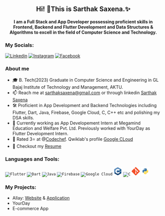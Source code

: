 <h2 align='center'>Hi! 👋This is Sarthak Saxena.✨</h2>
<h4 align='center'>I am a Full Stack and App Developer possessing proficient skills in Frontend, Backend and Flutter Development and Data Structures & Algorithms to excell in the field of Computer Science and Technology.</h4>

### My Socials: 

[![Linkedin](https://img.shields.io/badge/-Sarthak-0e76a8?style=flat-square&logo=Linkedin&logoColor=white)](https://www.linkedin.com/in/sarthak-saxena-447a311a8/) [![Instagram](https://img.shields.io/badge/-Sarthak-e4405f?style=flat-square&logo=Instagram&logoColor=white)](https://www.instagram.com/_ssarthak9/) [![Facebook](https://img.shields.io/badge/-Sarthak-3b5999?style=flat&logo=facebook&logoColor=white)](https://www.facebook.com/sarthak.saxena.982)

### About me

- 🎓 B. Tech(2023) Graduate in Computer Science and Engineering in GL Bajaj Institute of Technology and Management, AKTU.
- 📫 Reach me at sarthaksaxena@gmail.com or through linkedin [Sarthak Saxena](https://www.linkedin.com/in/sarthak-saxena-447a311a8/)
- 🛠  Proficient in App Development and Backend Technologies including Flutter, Dart, Java, Firebase, Google Cloud, C, C++ etc and polishing my DSA skills.
- 🔭 Currently working as App Developement Intern at Megamind Education and Welfare Pvt. Ltd. Previously worked with YourDay as Flutter Development Intern.
- 🚀 Rated 3⭐ at @[Codechef](https://www.codechef.com/users/sarthaksaxena9). Qwiklab's profile [Google CLoud](https://www.qwiklabs.com/public_profiles/7f720efd-1b73-4b31-9393-e0b8f4cc6fd1)
- 📝 Checkout my [Resume]([https://drive.google.com/file/d/18EUDrdFzGgnGSYu9EeZR4imket2Dai6S/view?usp=sharing](https://drive.google.com/drive/folders/11oUwuEUUaC_tsZFv7T1qjjus-1kCDEHP?usp=sharing))

### Languages and Tools:

<code><img height="27" src="https://firebasestorage.googleapis.com/v0/b/shopping-world-e9574.appspot.com/o/Flutter_Logo.png?alt=media&token=cd764a8f-81c6-4542-8e0e-a80f0d8af886" alt="Flutter"></code>
<code><img height="27" src="https://firebasestorage.googleapis.com/v0/b/shopping-world-e9574.appspot.com/o/Dart_Logo.png?alt=media&token=cc9217e7-9b97-4bcd-b8ae-2adec0be5eb2" alt="Dart"></code>
<code><img height="27" src="https://firebasestorage.googleapis.com/v0/b/shopping-world-e9574.appspot.com/o/226777.png?alt=media&token=e84aa821-751f-40df-b82b-881c250002da" alt="Java"></code>
<code><img height="27" src="https://firebasestorage.googleapis.com/v0/b/clone1-slack.appspot.com/o/firebase_logo.png?alt=media&token=8a9920f7-c61f-4b23-be82-cd5d7e456cdb" alt="Firebase"></code>
<code><img height="27" src="https://firebasestorage.googleapis.com/v0/b/shopping-world-e9574.appspot.com/o/gcp-logo-cloud.png?alt=media&token=9777bb92-1290-4d57-a88f-62351e0cdab8" alt="Google Cloud"></code>
<code><img height="27" src="https://raw.githubusercontent.com/github/explore/80688e429a7d4ef2fca1e82350fe8e3517d3494d/topics/cpp/cpp.png" alt="CPP"></code>
<code><img height="27" src="https://firebasestorage.googleapis.com/v0/b/shopping-world-e9574.appspot.com/o/C%20Logo.png?alt=media&token=a1e3e8e1-7906-47ed-ac5e-bc93ebf06fba" alt="C"></code>
<code><img height="27" src="https://raw.githubusercontent.com/devicons/devicon/master/icons/git/git-original.svg" alt="Git"></code>
<code><img height="27" src="https://raw.githubusercontent.com/github/explore/80688e429a7d4ef2fca1e82350fe8e3517d3494d/topics/python/python.png" alt="Python"></code>

### My Projects:

- Allay: [Website](https://allay-convo.web.app/) & [Application](https://drive.google.com/file/d/1RWS9tombZTRbRUi15oY5ePn0NBUCtWJS/view)
- YourDay
- E-commerce App

<!--
**Sarthak-9/Sarthak-9** is a ✨ _special_ ✨ repository because its `README.md` (this file) appears on your GitHub profile.

Here are some ideas to get you started:

- 🔭 I’m currently working on ...
- 🌱 I’m currently learning ...
- 👯 I’m looking to collaborate on ...
- 🤔 I’m looking for help with ...
- 💬 Ask me about ...
- 📫 How to reach me: ...
- 😄 Pronouns: ...
- ⚡ Fun fact: ...
-->
